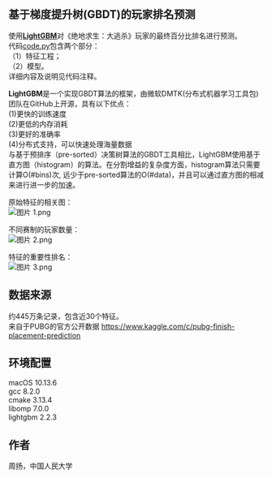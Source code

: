 
## 基于梯度提升树(GBDT)的玩家排名预测
使用[**LightGBM**](https://lightgbm.readthedocs.io/en/latest/index.html)对《绝地求生：大逃杀》玩家的最终百分比排名进行预测。  
代码[code.py](https://github.com/yang-zhou-x/assignments/blob/master/lightgbm_regression/code.py)包含两个部分：  
（1）特征工程；  
（2）模型。  
详细内容及说明见代码注释。

**LightGBM**是一个实现GBDT算法的框架，由微软DMTK(分布式机器学习工具包)团队在GitHub上开源，具有以下优点：  
(1)更快的训练速度  
(2)更低的内存消耗  
(3)更好的准确率  
(4)分布式支持，可以快速处理海量数据  
与基于预排序（pre-sorted）决策树算法的GBDT工具相比，LightGBM使用基于直方图（histogram）的算法。在分割增益的复杂度方面，histogram算法只需要计算O(#bins)次, 远少于pre-sorted算法的O(#data)，并且可以通过直方图的相减来进行进一步的加速。

原始特征的相关图：  
![图片 1.png](https://i.loli.net/2019/03/02/5c7a70b3c429b.png)

不同赛制的玩家数量：  
![图片 2.png](https://i.loli.net/2019/03/02/5c7a70f3ad01a.png)

特征的重要性排名：  
![图片 3.png](https://i.loli.net/2019/03/02/5c7a70f3c203d.png)

## 数据来源
约445万条记录，包含近30个特征。  
来自于PUBG的官方公开数据 https://www.kaggle.com/c/pubg-finish-placement-prediction

## 环境配置
macOS 10.13.6  
gcc 8.2.0  
cmake 3.13.4  
libomp 7.0.0  
lightgbm 2.2.3

## 作者
周扬，中国人民大学
